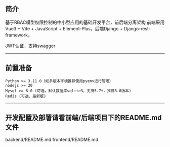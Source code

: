 ## 简介
基于RBAC模型权限控制的中小型应用的基础开发平台，前后端分离架构
前端采用Vue3 + Vite + JavaScript + Element-Plus，后端Django + Django-rest-framework。

JWT认证，支持swagger

-----

## 前置准备
```angular2html
Python >= 3.11.0（如多版本环境推荐使用pyenv进行管理）
nodejs >= 20
Mysql >= 8.0 (可选，默认数据库sqlite3，支持5.7+，推荐8.0版本)
Redis (可选，最新版)
```

-----

## 开发配置及部署请看前端/后端项目下的README.md文件
backend/README.md
frontend/README.md
